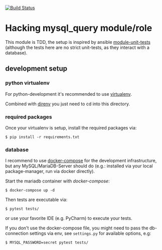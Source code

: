 [![Build Status](https://travis-ci.org/zauberpony/ansible-mysql-query.svg?branch=master)](https://travis-ci.org/zauberpony/ansible-mysql-query)

# Hacking mysql_query module/role

This module is TDD, the setup is inspired by ansible
[module-unit-tests](http://docs.ansible.com/ansible/latest/dev_guide/developing_modules_general.html#unit-testing)
(although the tests here are no strict unit-tests, as they interact with a database).


## development setup

### python virtualenv

For python-development it's recommended to use [virtualenv](https://virtualenv.pypa.io/en/stable/).

Combined with [direnv](https://direnv.net/) you just need to cd into this directory.

### required packages

Once your virtualenv is setup, install the required packages via:

    $ pip install -r requirements.txt

### database

I recommend to use [docker-compose](https://docs.docker.com/compose/) for the development infrastructure, but any
MySQL/MariaDB-Server should do (e.g.: installed via your local package-manager, run via docker directly).

Start the mariadb container with *docker-compose*:

    $ docker-compose up -d

Then tests are executable via:

    $ pytest tests/

or use your favorite IDE (e.g. PyCharm) to execute your tests.

If you don't use the docker-compose file, you might need to pass the db-connection settings via env, see `settings.py`
for available options, e.g:

    $ MYSQL_PASSWORD=secret pytest tests/
